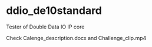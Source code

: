 # ddio_de10standard
Tester of Double Data IO IP core 

Check Calenge_description.docx and Challenge_clip.mp4
